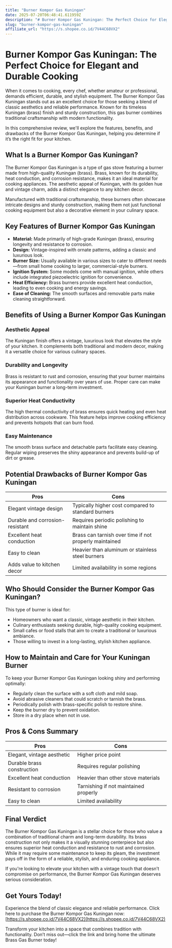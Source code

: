 ```yaml
---
title: "Burner Kompor Gas Kuningan"
date: 2025-07-20T06:48:41.611959Z
description: "# Burner Kompor Gas Kuningan: The Perfect Choice for Elegant and Durable Cooking..."
slug: "burner-kompor-gas-kuningan"
affiliate_url: "https://s.shopee.co.id/7V44C68VX2"
---
```

# Burner Kompor Gas Kuningan: The Perfect Choice for Elegant and Durable Cooking

When it comes to cooking, every chef, whether amateur or professional, demands efficient, durable, and stylish equipment. The Burner Kompor Gas Kuningan stands out as an excellent choice for those seeking a blend of classic aesthetics and reliable performance. Known for its timeless Kuningan (brass) finish and sturdy construction, this gas burner combines traditional craftsmanship with modern functionality.

In this comprehensive review, we'll explore the features, benefits, and drawbacks of the Burner Kompor Gas Kuningan, helping you determine if it’s the right fit for your kitchen.

## What Is a Burner Kompor Gas Kuningan?

The Burner Kompor Gas Kuningan is a type of gas stove featuring a burner made from high-quality Kuningan (brass). Brass, known for its durability, heat conduction, and corrosion resistance, makes it an ideal material for cooking appliances. The aesthetic appeal of Kuningan, with its golden hue and vintage charm, adds a distinct elegance to any kitchen decor.

Manufactured with traditional craftsmanship, these burners often showcase intricate designs and sturdy construction, making them not just functional cooking equipment but also a decorative element in your culinary space.

## Key Features of Burner Kompor Gas Kuningan

- **Material:** Made primarily of high-grade Kuningan (brass), ensuring longevity and resistance to corrosion.
- **Design:** Vintage-inspired with ornate patterns, adding a classic and luxurious look.
- **Burner Size:** Usually available in various sizes to cater to different needs—from small home cooking to larger, commercial-style burners.
- **Ignition System:** Some models come with manual ignition, while others include integrated piezoelectric ignition for convenience.
- **Heat Efficiency:** Brass burners provide excellent heat conduction, leading to even cooking and energy savings.
- **Ease of Cleaning:** The smooth surfaces and removable parts make cleaning straightforward.

## Benefits of Using a Burner Kompor Gas Kuningan

### Aesthetic Appeal

The Kuningan finish offers a vintage, luxurious look that elevates the style of your kitchen. It complements both traditional and modern decor, making it a versatile choice for various culinary spaces.

### Durability and Longevity

Brass is resistant to rust and corrosion, ensuring that your burner maintains its appearance and functionality over years of use. Proper care can make your Kuningan burner a long-term investment.

### Superior Heat Conductivity

The high thermal conductivity of brass ensures quick heating and even heat distribution across cookware. This feature helps improve cooking efficiency and prevents hotspots that can burn food.

### Easy Maintenance

The smooth brass surface and detachable parts facilitate easy cleaning. Regular wiping preserves the shiny appearance and prevents build-up of dirt or grease.

## Potential Drawbacks of Burner Kompor Gas Kuningan

| Pros | Cons |
|---|---|
| Elegant vintage design | Typically higher cost compared to standard burners |
| Durable and corrosion-resistant | Requires periodic polishing to maintain shine |
| Excellent heat conduction | Brass can tarnish over time if not properly maintained |
| Easy to clean | Heavier than aluminum or stainless steel burners |
| Adds value to kitchen decor | Limited availability in some regions |

## Who Should Consider the Burner Kompor Gas Kuningan?

This type of burner is ideal for:

- Homeowners who want a classic, vintage aesthetic in their kitchen.
- Culinary enthusiasts seeking durable, high-quality cooking equipment.
- Small cafes or food stalls that aim to create a traditional or luxurious ambiance.
- Those willing to invest in a long-lasting, stylish kitchen appliance.

## How to Maintain and Care for Your Kuningan Burner

To keep your Burner Kompor Gas Kuningan looking shiny and performing optimally:

- Regularly clean the surface with a soft cloth and mild soap.
- Avoid abrasive cleaners that could scratch or tarnish the brass.
- Periodically polish with brass-specific polish to restore shine.
- Keep the burner dry to prevent oxidation.
- Store in a dry place when not in use.

## Pros & Cons Summary

| **Pros** | **Cons** |
| --- | --- |
| Elegant, vintage aesthetic | Higher price point |
| Durable brass construction | Requires regular polishing |
| Excellent heat conduction | Heavier than other stove materials |
| Resistant to corrosion | Tarnishing if not maintained properly |
| Easy to clean | Limited availability |

## Final Verdict

The Burner Kompor Gas Kuningan is a stellar choice for those who value a combination of traditional charm and long-term durability. Its brass construction not only makes it a visually stunning centerpiece but also ensures superior heat conduction and resistance to rust and corrosion. While it may require some maintenance to keep its gleam, the investment pays off in the form of a reliable, stylish, and enduring cooking appliance.

If you're looking to elevate your kitchen with a vintage touch that doesn’t compromise on performance, the Burner Kompor Gas Kuningan deserves serious consideration.

## Get Yours Today!

Experience the blend of classic elegance and reliable performance. Click here to purchase the Burner Kompor Gas Kuningan now: [https://s.shopee.co.id/7V44C68VX2](https://s.shopee.co.id/7V44C68VX2)

Transform your kitchen into a space that combines tradition with functionality. Don’t miss out—click the link and bring home the ultimate Brass Gas Burner today!